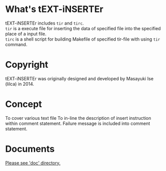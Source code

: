 What's tEXT-iNSERTEr
===

tEXT-iNSERTEr includes `tir` and `tirc`.  
`tir` is a execute file for inserting the data of specified file into the specified place of a input file.  
`tirc` is a shell script for building Makefile of specified tir-file with using `tir` command.  

Copyright
===
tEXT-iNSERTEr was originally designed and developed by Masayuki Ise (lilca) in 2014.

Concept
===
To cover various text file
To in-line the description of insert instruction within comment statement.
Failure message is included into comment statement.

Documents
===
[Please see 'doc' directory.](doc/contents.md)
